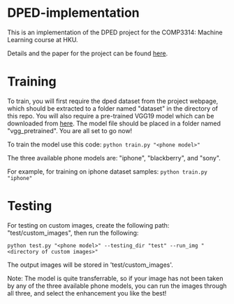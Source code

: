 # DPED-implementation

This is an implementation of the DPED project for the COMP3314: Machine Learning course at HKU.

Details and the paper for the project can be found [here](http://people.ee.ethz.ch/~ihnatova/ "Project Webpage").

# Training
To train, you will first require the dped dataset from the project webpage, which should be extracted to a folder named "dataset" in the directory of this repo. You will also require a pre-trained VGG19 model which can be downloaded from [here](https://drive.google.com/file/d/0BwOLOmqkYj-jMGRwaUR2UjhSNDQ/view?usp=sharing "VGG19"). The model file should be placed in a folder named "vgg_pretrained". You are all set to go now!

To train the model use this code:
`python train.py "<phone model>"`

The three available phone models are: "iphone", "blackberry", and "sony".

For example, for training on iphone dataset samples:
`python train.py "iphone"`

# Testing

For testing on custom images, create the following path: "test/custom_images", then run the following:

`python test.py "<phone model>" --testing_dir "test" --run_img "<directory of custom images>"`

The output images will be stored in 'test/custom_images'.

Note: The model is quite transferrable, so if your image has not been taken by any of the three available phone models, you can run the images through all three, and select the enhancement you like the best!
